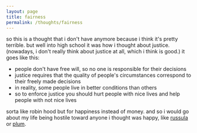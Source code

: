 ```yaml
---
layout: page
title: fairness
permalink: /thoughts/fairness
---
```


so this is a thought that i don't have anymore because i think it's pretty terrible. but well into high school it was how i thought about justice. (nowadays, i don't really think about justice at all, which i think is good.) it goes like this:

- people don't have free will, so no one is responsible for their decisions
- justice requires that the quality of people's circumstances correspond to their freely made decisions
- in reality, some people live in better conditions than others
- so to enforce justice you should hurt people with nice lives and help people with not nice lives

sorta like robin hood but for happiness instead of money. and so i would go about my life being hostile toward anyone i thought was happy, like [russula](/friends/russula) or [plum](/friends/plum).

